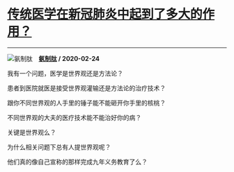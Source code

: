 # [传统医学在新冠肺炎中起到了多大的作用？](https://www.zhihu.com/answer/1035314855)

------------------------------------------------------------------

![氨制肽](https://pic1.zhimg.com/v2-fc16d8e70ae1ed4f4265916c8da55d59.jpg?source=1940ef5c "氨制肽")&emsp;**[氨制肽](https://www.zhihu.com/people/an-zhi-tai) / 2020-02-24**

我有一个问题，医学是世界观还是方法论？

患者到医院就医是接受世界观灌输还是方法论的治疗技术？

跟你不同世界观的人手里的锤子能不能砸开你手里的核桃？

不同世界观的大夫的医疗技术能不能治好你的病？

关键是世界观么？

为什么相关问题下总有人提世界观呢？

他们真的像自己宣称的那样完成九年义务教育了么？

